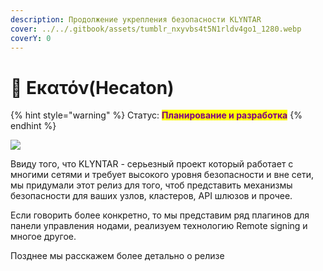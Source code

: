 ```yaml
---
description: Продолжение укрепления безопасности KLYNTAR
cover: ../../.gitbook/assets/tumblr_nxyvbs4t5N1rldv4go1_1280.webp
coverY: 0
---
```


# 👐 Εκατόν(Hecaton)

{% hint style="warning" %}
Статус: <mark style="color:purple;">**Планирование и разработка**</mark>
{% endhint %}

![](https://lh6.googleusercontent.com/6IXx-jg0ur\_vbtBA0mMwGcJEzFL4sAS1\_e8A33Sn8APom29XYNNVzHZPQ-vV5BfV4v\_nK0j-U6-wUu42EgvB7UFytoGG1Q9Vq5ugpq7msVmcDA5WSRmDXBoUaJVLss8-v1ZZ9IlO\_GZMZPvEkg)

Ввиду того, что KLYNTAR - серьезный проект который работает с многими сетями и требует высокого уровня безопасности и вне сети, мы придумали этот релиз для того, чтоб представить механизмы безопасности для ваших узлов, кластеров, API шлюзов и прочее.

Если говорить более конкретно, то мы представим ряд плагинов для панели управления нодами, реализуем технологию Remote signing и многое другое.

Позднее мы расскажем более детально о релизе
